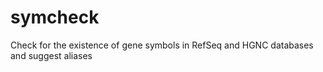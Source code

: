 # symcheck
Check for the existence of gene symbols in RefSeq and HGNC databases and suggest aliases
